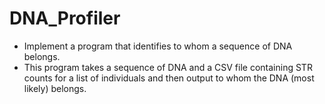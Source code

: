 # DNA_Profiler
- Implement a program that identifies to whom a sequence of DNA belongs.
- This program takes a sequence of DNA and a CSV file containing STR counts for a list of individuals and then output to whom the DNA (most likely) belongs.
